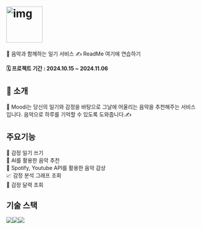 <h1><img width ="96" alt="img" src="https://github.com/prgrms-fe-devcourse/NFE1-1-3-MOODI/blob/main/public/logo.svg"> </h1>

🎵 음악과 함께하는 일기 서비스 ✍ ReadMe 여기에 연습하기

<p>
<strong>🗓️ 프로젝트 기간 : 2024.10.15 ~ 2024.11.06</strong>
</p>

## 📖 소개

📀 Moodi는 당신의 일기와 감정을 바탕으로 그날에 어울리는 음악을 추천해주는 서비스입니다. 음악으로 하루를 기억할 수 있도록 도와줍니다.✍

## 주요기능

📙 감정 일기 쓰기 <br/>
🤖 AI를 활용한 음악 추천 <br/>
🎹 Spotify, Youtube API를 활용한 음악 감상 <br/>
📈 감정 분석 그래프 조회<br/>
📅 감정 달력 조회<br/>

## 기술 스택

<p><img src="https://img.shields.io/badge/React-20232A?style=for-the-badge&logo=react&logoColor=61DAFB"><img src="https://img.shields.io/badge/TypeScript-007ACC?style=for-the-badge&logo=typescript&logoColor=white"><img src="https://img.shields.io/badge/styled--components-DB7093?style=for-the-badge&logo=styled-components&logoColor=white"/></p>
